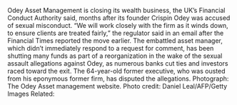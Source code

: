 Odey Asset Management is closing its wealth business, the UK’s Financial Conduct Authority said, months after its founder Crispin Odey was accused of sexual misconduct.
“We will work closely with the firm as it winds down, to ensure clients are treated fairly,” the regulator said in an email after the Financial Times reported the move earlier.
The embattled asset manager, which didn’t immediately respond to a request for comment, has been shutting many funds as part of a reorganization in the wake of the sexual assault allegations against Odey, as numerous banks cut ties and investors raced toward the exit.
The 64-year-old former executive, who was ousted from his eponymous former firm, has disputed the allegations.
Photograph: The Odey Asset management website. Photo credit: Daniel Leal/AFP/Getty Images
Related: